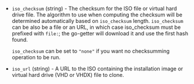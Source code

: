 <!-- Code generated from the comments of the ISOConfig struct in common/iso_config.go; DO NOT EDIT MANUALLY -->

-   `iso_checksum` (string) - The checksum for the ISO file or virtual hard drive file. The algorithm
    to use when computing the checksum will be determined automatically
    based on `iso_checksum` length. `iso_checksum` can be also be a file or
    an URL, in which case iso_checksum must be prefixed with `file:`; the
    go-getter will download it and use the first hash found.
    
    `iso_checksum` can be set to `"none"` if you want no checksumming
    operation to be run.
    
-   `iso_url` (string) - A URL to the ISO containing the installation image or virtual hard drive
    (VHD or VHDX) file to clone.
    